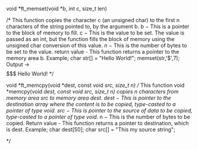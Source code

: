 void	*ft_memset(void *b, int c, size_t len)

/*
  This function copies the character c (an unsigned char) to the first n characters of the string pointed to, by the argument b.
  b − This is a pointer to the block of memory to fill.
  c − This is the value to be set. The value is passed as an int, but the function fills the block of memory using the unsigned char conversion of this value.
  n − This is the number of bytes to be set to the value.
  return value - This function returns a pointer to the memory area b.
  Example;
  char str[] = "Hello World!";
  memset(str,'$',7); Output -> $$$$$$$ Hello World!
  */


void	*ft_memcpy(void *dest, const void *src, size_t n)
/*
 This function void *memcpy(void *dest, const void *src, size_t n) copies n characters from memory area src to memory area dest.
 dest − This is pointer to the destination array where the content is to be copied, type-casted to a pointer of type void*.
 src − This is pointer to the source of data to be copied, type-casted to a pointer of type void*.
 n − This is the number of bytes to be copied.
 Return value - This function returns a pointer to destination, which is dest.
 Example; char dest[50];
        char src[] = "This my source string";
 
 */

